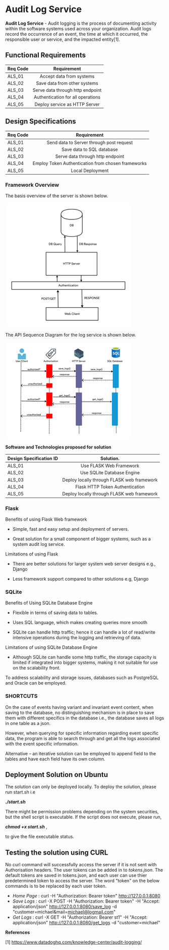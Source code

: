 # Audit Log Service

**Audit Log Service** - Audit logging is the process of documenting activity within the software systems used across your organization. Audit logs record the occurrence of an event, the time at which it occurred, the responsible user or service, and the impacted entity[1].


## **Functional Requirements** ##

| Req Code      | Requirement                        | 
| ------------- |:----------------------------------:|
| ALS_01        | Accept data from systems           | 
| ALS_02        | Save data from other systems       |
| ALS_03        | Serve data through http endpoint   |
| ALS_04        | Authentication for all operations  | 
| ALS_05        | Deploy service as HTTP Server      |


## **Design Specifications** ##


| Req Code      | Requirement                                          | 
| ------------- |:----------------------------------------------------:|
| ALS_01        | Send data to Server through post request             | 
| ALS_02        | Save data to SQL database                            |
| ALS_03        | Serve data through http endpoint                     |
| ALS_04        | Employ Token Authentication from chosen frameworks   | 
| ALS_05        | Local Deployment                                     |



### **Framework Overview** ###

The basis overview of the server is shown below. 

![Basic Architecture Overview](images/Audit_Log_Service.png)

The API Sequence Diagram for the log service is shown below. 

![Basic Architecture Overview](images/Sequence_Diagram.png)

**Software and Technologies proposed for solution**

| Design Specification ID     | Solution.                                  | 
| --------------------------- |:------------------------------------------:|
| ALS_01                      | Use FLASK Web Framework                    | 
| ALS_02                      | Use SQLite Database Engine                 |
| ALS_03                      | Deploy locally through FLASK web framework |
| ALS_04                      | Flask HTTP Token Authentication            | 
| ALS_05                      | Deploy locally through FLASK web framework |



### **Flask** ###

Benefits of using Flask Web framework 

* Simple, fast and easy setup and deployment of servers. 

* Great solution for a small component of bigger systems, such as a system audit log service. 

Limitations of using Flask 

* There are better solutions for larger system web server designs e.g., Django 

* Less framework support compared to other solutions e.g, Django 

### **SQLite** ###

Benefits of Using SQLite Database Engine 

* Flexible in terms of saving data to tables. 

* Uses SQL language, which makes creating queries more smooth 

* SQLite can handle http traffic; hence it can handle a lot of read/write intensive operations during the logging and retrieving of data. 

Limitations of using SQLite Database Engine 

* Although SQLite can handle some http traffic, the storage capacity is limited if integrated into bigger systems, making it not suitable for use on the scalability front. 

To address scalability and storage issues, databases such as PostgreSQL and Oracle can be employed. 

### **SHORTCUTS** ###

On the case of events having variant and invariant event content, when saving to the database, no distinguishing mechanism is in place to save them with different specifics in the database i.e., the database saves all logs in one table as a json. 

However, when querying for specific information regarding event specific data, the program is able to search through and get all the logs associated with the event specific information. 

Alternative – an iterative solution can be employed to append field to the tables and have each field have its own column. 

## **Deployment Solution on Ubuntu** ##

The solution can only be deployed locally. To deploy the solution, please run start.sh i.e

***./start.sh***

There might be permission problems depending on the system securities, but the shell script is executable. If the script does not execute, please run,

***chmod +x start.sh*** ,

to give the file executable status.

## **Testing the solution using CURL** ##

No curl command will successfully access the server if it is not sent with Authorisation headers. The user tokens can be added in to *tokens.json*. The default tokens are saved in tokens.json, and each user can use thier predetermined token to access the server. The word "token" on the below commands is to be replaced by each user token.


* *Home Page* : curl -H "Authorization: Bearer token" http://127.0.0.1:8080
* *Save Logs* : curl -X POST -H "Authorization: Bearer token" -H "Accept: application/json" http://127.0.0.1:8080/save_log -d "customer=michael&mail=michael@logmail.com"
* *Get Logs* : curl -X GET -H "Authorization: Bearer st1" -H "Accept: application/json" http://127.0.0.1:8080/get_logs -d "customer=michael"







**References**

[1] https://www.datadoghq.com/knowledge-center/audit-logging/


